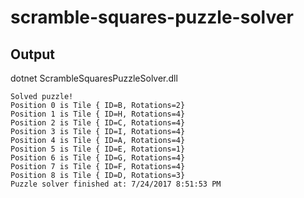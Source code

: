 # scramble-squares-puzzle-solver


## Output
dotnet ScrambleSquaresPuzzleSolver.dll

~~~~Puzzle solver started at: 7/24/2017 8:46:39 PM
Solved puzzle!
Position 0 is Tile { ID=B, Rotations=2}
Position 1 is Tile { ID=H, Rotations=4}
Position 2 is Tile { ID=C, Rotations=4}
Position 3 is Tile { ID=I, Rotations=4}
Position 4 is Tile { ID=A, Rotations=4}
Position 5 is Tile { ID=E, Rotations=1}
Position 6 is Tile { ID=G, Rotations=4}
Position 7 is Tile { ID=F, Rotations=4}
Position 8 is Tile { ID=D, Rotations=3}
Puzzle solver finished at: 7/24/2017 8:51:53 PM
~~~~
